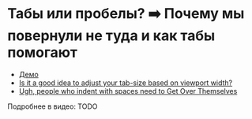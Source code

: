# Табы или пробелы? ➡️ Почему мы повернули не туда и как табы помогают

- [Демо](https://pepelsbey.github.io/playground/tabs-spaces/)
- [Is it a good idea to adjust your tab-size based on viewport width?](https://twitter.com/zachleat/status/1033115863333957632)
- [Ugh, people who indent with spaces need to Get Over Themselves](https://twitter.com/tabatkins/status/1032740067956023297)

Подробнее в видео: TODO
